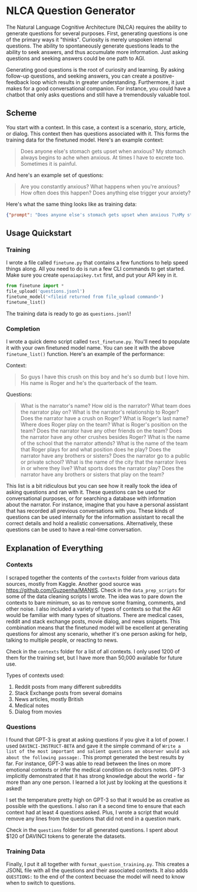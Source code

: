 # NLCA Question Generator

The Natural Language Cognitive Architecture (NLCA) requires the ability to generate questions for several purposes. First, generating questions is one of the primary ways it "thinks". Curiosity is merely unspoken internal questions. The ability to spontaneously generate questions leads to the ability to seek answers, and thus accumulate more information. Just asking questions and seeking answers could be one path to AGI.

Generating good questions is the root of curiosity and learning. By asking follow-up questions, and seeking answers, you can create a positive-feedback loop which results in greater understanding. Furthermore, it just makes for a good conversational companion. For instance, you could have a chatbot that only asks questions and still have a tremendously valuable tool.

## Scheme

You start with a context. In this case, a context is a scenario, story, article, or dialog. This context then has questions associated with it. This forms the training data for the finetuned model. Here's an example context:

> Does anyone else's stomach gets upset when anxious? My stomach always begins to ache when anxious. At times I have to excrete too. Sometimes it is painful.

And here's an example set of questions:

> Are you constantly anxious?
> What happens when you're anxious?
> How often does this happen?
> Does anything else trigger your anxiety?

Here's what the same thing looks like as training data:

```json
{"prompt": "Does anyone else's stomach gets upset when anxious ?\nMy stomach always begins to ache when anxious . At times I have to excrete too . Sometimes it is painful .\nQUESTIONS:", "completion": "Are you constantly anxious?\nWhat happens when you're anxious?\nHow often does this happen?\nDoes anything else trigger your anxiety?"}
```

## Usage Quickstart

### Training

I wrote a file called `finetune.py` that contains a few functions to help speed things along. All you need to do is run a few CLI commands to get started. Make sure you create `openaiapikey.txt` first, and put your API key in it.

```python
from finetune import *
file_upload('questions.jsonl')
finetune_model('<fileid returned from file_upload command>')
finetune_list()
```

The training data is ready to go as `questions.jsonl`!

### Completion

I wrote a quick demo script called `test_finetune.py`. You'll need to populate it with your own finetuned model name. You can see it with the above `finetune_list()` function. Here's an example of the performance:

Context:

> So guys I have this crush on this boy and he's so dumb but I love him. His name is Roger and he's the quarterback of the team.

Questions:

> What is the narrator's name?
> How old is the narrator?
> What team does the narrator play on?
> What is the narrator's relationship to Roger?
> Does the narrator have a crush on Roger?
> What is Roger's last name?
> Where does Roger play on the team?
> What is Roger's position on the team?
> Does the narrator have any other friends on the team?
> Does the narrator have any other crushes besides Roger?
> What is the name of the school that the narrator attends?
> What is the name of the team that Roger plays for and what position does he play?
> Does the narrator have any brothers or sisters?
> Does the narrator go to a public or private school?
> What is the name of the city that the narrator lives in or where they live?
> What sports does the narrator play?
> Does the narrator have any brothers or sisters that play on the team?

This list is a bit ridiculous but you can see how it really took the idea of asking questions and ran with it. These questions can be used for conversational purposes, or for searching a database with information about the narrator. For instance, imagine that you have a personal assistant that has recorded all previous conversations with you. These kinds of questions can be used internally for the information assistant to recall the correct details and hold a realistic conversations. Alternatively, these questions can be used to have a real-time conversation.


## Explanation of Everything

### Contexts

I scraped together the contents of the `contexts` folder from various data sources, mostly from Kaggle. Another good source was https://github.com/Guzpenha/MANtIS. Check in the `data_prep_scripts` for some of the data cleaning scripts I wrote. The idea was to pare down the contexts to bare minimum, so as to remove some framing, comments, and other noise. I also included a variety of types of contexts so that the AGI would be familiar with many types of situations. There are medical cases, reddit and stack exchange posts, movie dialog, and news snippets. This combination means that the finetuned model will be excellent at generating questions for almost any scenario, whether it's one person asking for help, talking to multiple people, or reacting to news.

Check in the `contexts` folder for a list of all contexts. I only used 1200 of them for the training set, but I have more than 50,000 available for future use.

Types of contexts used:
1. Reddit posts from many different subreddits
2. Stack Exchange posts from several domains
3. News articles, mostly British
4. Medical notes
5. Dialog from movies

### Questions

I found that GPT-3 is great at asking questions if you give it a lot of power. I used `DAVINCI-INSTRUCT-BETA` and gave it the simple command of `Write a list of the most important and salient questions an observer would ask about the following passage:`. This prompt generated the best results by far. For instance, GPT-3 was able to read between the lines on more emotional contexts or infer the medical condition on doctors notes. GPT-3 implicitly demonstrated that it has strong knowledge about the world - far more than any one person. I learned a lot just by looking at the questions it asked!

I set the temperature pretty high on GPT-3 so that it would be as creative as possible with the questions. I also ran it a second time to ensure that each context had at least 4 questions asked. Plus, I wrote a script that would remove any lines from the questions that did not end in a question mark. 

Check in the `questions` folder for all generated questions. I spent about $120 of DAVINCI tokens to generate the datasets.

### Training Data

Finally, I put it all together with `format_question_training.py`. This creates a JSONL file with all the questions and their associated contexts. It also adds `QUESTIONS:` to the end of the context becuase the model will need to know when to switch to questions. 
